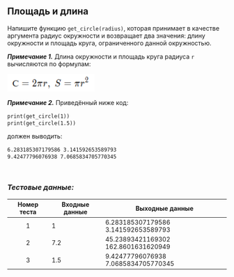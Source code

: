 ## Площадь и длина

Напишите функцию <code>get_circle(radius)</code>, которая принимает в качестве аргумента
радиус окружности и возвращает два значения: длину окружности и площадь круга, ограниченного данной окружностью.

***Примечание 1.*** Длина окружности и площадь круга радиуса <code>r</code> вычисляются по формулам:

<img src="/img/problem13.6.2.png" alt="Площадь и длина. Формулы" width="200">

***Примечание 2.*** Приведённый ниже код:

<pre><code>print(get_circle(1))
print(get_circle(1.5))
</code></pre>

должен выводить:

<pre><code>6.283185307179586 3.141592653589793
9.42477796076938 7.0685834705770345
</code></pre>

<br>

### *Тестовые данные:*

| Номер теста | Входные данные | Выходные данные                     |
|:-----------:|----------------|-------------------------------------|
|      1      | 1              | 6.283185307179586 3.141592653589793 |
|      2      | 7.2            | 45.23893421169302 162.8601631620949 |
|      3      | 1.5            | 9.42477796076938 7.0685834705770345 |